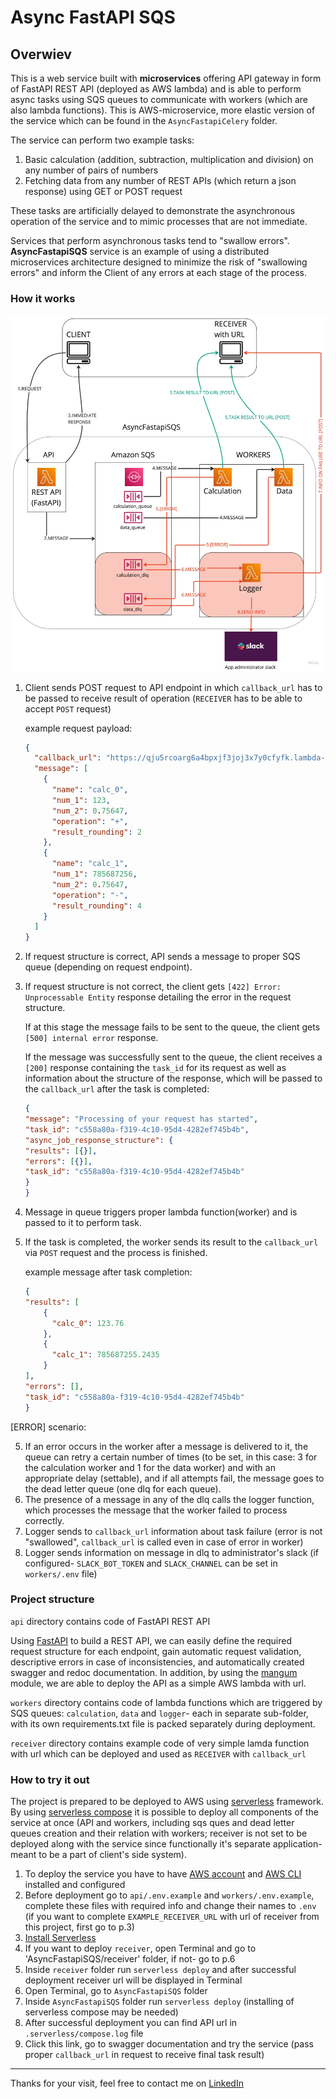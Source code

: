 # Async FastAPI SQS 

## Overwiev

This is a web service built with **microservices** offering API gateway in form of FastAPI REST API (deployed as AWS lambda)
and is able to perform async tasks using SQS queues to communicate with workers
 (which are also lambda functions). This is AWS-microservice, more elastic version of the service which can be found in the `AsyncFastapiCelery` folder.

The service can perform two example tasks:
1. Basic calculation (addition, subtraction, multiplication and division) on any number of pairs of numbers
2. Fetching data from any number of REST APIs (which return a json response) using GET or POST request

These tasks are artificially delayed to demonstrate the asynchronous operation of the service and to mimic processes that are not immediate.

Services that perform asynchronous tasks tend to "swallow errors".
**AsyncFastapiSQS** service is an example of using a distributed microservices architecture
designed to minimize the risk of "swallowing errors" and inform the Client of any errors 
at each stage of the process.



### How it works

<img src="./AsyncFastapiSQS.jpg" width="700"/>

1. Client sends POST request to API endpoint in which `callback_url` has to be passed to receive result of operation (`RECEIVER` has to be able to accept `POST` request)
    
    example request payload: 
    ```json
    {
      "callback_url": "https://qju5rcoarg6a4bpxjf3joj3x7y0cfyfk.lambda-url.eu-west-1.on.aws/",
      "message": [
        {
          "name": "calc_0",
          "num_1": 123,
          "num_2": 0.75647,
          "operation": "+",
          "result_rounding": 2
        },
        {
          "name": "calc_1",
          "num_1": 785687256,
          "num_2": 0.75647,
          "operation": "-",
          "result_rounding": 4
        }
      ]
    }
    ```
2. If request structure is correct, API sends a message to proper SQS queue (depending on request endpoint).
3. If request structure is not correct, the client gets `[422] Error: Unprocessable Entity` response detailing the error in the request structure.

   If at this stage the message fails to be sent to the queue, the client gets `[500] internal error` response.

   If the message was successfully sent to the queue, the client receives a `[200]` response containing the `task_id` 
for its request as well as information about the structure of the response,
which will be passed to the `callback_url` after the task is completed:

     ```json
    {
    "message": "Processing of your request has started",
    "task_id": "c558a80a-f319-4c10-95d4-4282ef745b4b",
    "async_job_response_structure": {
    "results": [{}],
    "errors": [{}],
    "task_id": "c558a80a-f319-4c10-95d4-4282ef745b4b"
   }
   }
    ```
4. Message in queue triggers proper lambda function(worker) and is passed to it to perform task.
5. If the task is completed, the worker sends its result to the `callback_url` via `POST` request and the process is finished.
    
   example message after task completion: 
    ```json
    {
   "results": [
        {
          "calc_0": 123.76
        },
        {
          "calc_1": 785687255.2435
        }
    ],
   "errors": [],
   "task_id": "c558a80a-f319-4c10-95d4-4282ef745b4b"
   }
    ```
   
[ERROR] scenario:

5. If an error occurs in the worker after a message is delivered to it, the queue can retry a certain number of times
(to be set, in this case: 3 for the calculation worker and 1 for the data worker) and with an appropriate delay (settable),
and if all attempts fail, the message goes to the dead letter queue (one dlq for each queue).
6. The presence of a message in any of the dlq calls the logger function,
which processes the message that the worker failed to process correctly.
7. Logger sends to `callback_url` information about task failure (error is not "swallowed", `callback_url` is called even in case of error in worker)
8. Logger sends information on message in dlq to administrator's slack (if configured- `SLACK_BOT_TOKEN` and `SLACK_CHANNEL` can be set in `workers/.env` file)


### Project structure
`api` directory contains code of FastAPI REST API

Using [FastAPI](https://fastapi.tiangolo.com/) to build a REST API, we can easily define the required request structure for each endpoint,
gain automatic request validation, descriptive errors in case of inconsistencies,
and automatically created swagger and redoc documentation.
In addition, by using the [mangum](https://mangum.io/) module, we are able to deploy the API as a simple AWS lambda with url.

`workers` directory contains code of lambda functions which are triggered by SQS queues:
`calculation`, `data` and `logger`- each in separate sub-folder, with its own requirements.txt file is packed separately during deployment.

`receiver` directory contains example code of very simple lamda function with url which can be deployed and used as `RECEIVER` with `callback_url`

### How to try it out
The project is prepared to be deployed to AWS using [serverless](https://www.serverless.com/) framework.
By using [serverless compose](https://www.serverless.com/framework/docs/guides/compose)
it is possible to deploy all components of the service at once 
(API and workers, including sqs ques and dead letter queues creation and their relation with workers;
receiver is not set to be deployed along with the service since functionally it's separate application- meant to be a part of client's side system).

1. To deploy the service you have to have [AWS account](https://aws.amazon.com/) and [AWS CLI](https://aws.amazon.com/cli/) installed and configured
2. Before deployment go to `api/.env.example` and `workers/.env.example`, complete these files with required info and change their names to `.env`
(if you want to complete `EXAMPLE_RECEIVER_URL` with url of receiver from this project,
first go to p.3)
3. [Install Serverless](https://www.serverless.com/framework/docs/getting-started#upgrade)
4. If you want to deploy `receiver`, open Terminal and go to 'AsyncFastapiSQS/receiver' folder, if not- go to p.6
5. Inside `receiver` folder run `serverless deploy` and after successful deployment receiver url will be displayed in Terminal
6. Open Terminal, go to `AsyncFastapiSQS` folder
7. Inside `AsyncFastapiSQS` folder run `serverless deploy` (installing of serverless compose may be needed)
8. After successful deployment you can find API url in `.serverless/compose.log` file
9. Click this link, go to swagger documentation and try the service (pass proper `callback_url` in request to receive final task result)

<hr>

Thanks for your visit, feel free to contact me on [LinkedIn](https://www.linkedin.com/in/daniel-pyrzanowski-77503b251)
